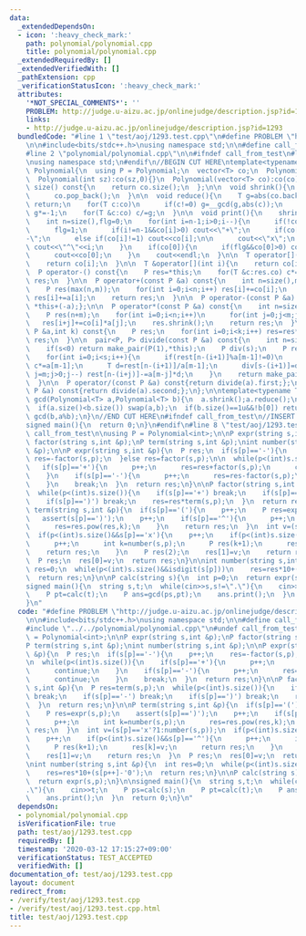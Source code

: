 ```yaml
---
data:
  _extendedDependsOn:
  - icon: ':heavy_check_mark:'
    path: polynomial/polynomial.cpp
    title: polynomial/polynomial.cpp
  _extendedRequiredBy: []
  _extendedVerifiedWith: []
  _pathExtension: cpp
  _verificationStatusIcon: ':heavy_check_mark:'
  attributes:
    '*NOT_SPECIAL_COMMENTS*': ''
    PROBLEM: http://judge.u-aizu.ac.jp/onlinejudge/description.jsp?id=1293
    links:
    - http://judge.u-aizu.ac.jp/onlinejudge/description.jsp?id=1293
  bundledCode: "#line 1 \"test/aoj/1293.test.cpp\"\n#define PROBLEM \"http://judge.u-aizu.ac.jp/onlinejudge/description.jsp?id=1293\"\
    \n\n#include<bits/stdc++.h>\nusing namespace std;\n\n#define call_from_test\n\
    #line 2 \"polynomial/polynomial.cpp\"\n\n#ifndef call_from_test\n#line 5 \"polynomial/polynomial.cpp\"\
    \nusing namespace std;\n#endif\n//BEGIN CUT HERE\ntemplate<typename T>\nstruct\
    \ Polynomial{\n  using P = Polynomial;\n  vector<T> co;\n  Polynomial():co(1,T(1)){}\n\
    \  Polynomial(int sz):co(sz,0){}\n  Polynomial(vector<T> co):co(co){}\n\n  size_t\
    \ size() const{\n    return co.size();\n  };\n\n  void shrink(){\n    while(co.size()>1u&&!co.back())\n\
    \      co.pop_back();\n  }\n\n  void reduce(){\n    T g=abs(co.back());\n    if(!g)\
    \ return;\n    for(T c:co)\n      if(c!=0) g=__gcd(g,abs(c));\n    if(co.back()<0)\
    \ g*=-1;\n    for(T &c:co) c/=g;\n  }\n\n  void print(){\n    shrink();\n    reduce();\n\
    \    int n=size(),flg=0;\n    for(int i=n-1;i>0;i--){\n      if(!co[i]) continue;\n\
    \      flg=1;\n      if(i!=n-1&&co[i]>0) cout<<\"+\";\n      if(co[i]==-1) cout<<\"\
    -\";\n      else if(co[i]!=1) cout<<co[i];\n\n      cout<<\"x\";\n      if(i!=1)\
    \ cout<<\"^\"<<i;\n    }\n    if(co[0]){\n      if(flg&&co[0]>0) cout<<\"+\";\n\
    \      cout<<co[0];\n    }\n    cout<<endl;\n  }\n\n  T operator[](int i) const{\n\
    \    return co[i];\n  }\n\n  T &operator[](int i){\n    return co[i];\n  }\n\n\
    \  P operator-() const{\n    P res=*this;\n    for(T &c:res.co) c*=-1;\n    return\
    \ res;\n  }\n\n  P operator+(const P &a) const{\n    int n=size(),m=a.size();\n\
    \    P res(max(n,m));\n    for(int i=0;i<n;i++) res[i]+=co[i];\n    for(int i=0;i<m;i++)\
    \ res[i]+=a[i];\n    return res;\n  }\n\n  P operator-(const P &a) const{return\
    \ *this+(-a);};\n\n  P operator*(const P &a) const{\n    int n=size(),m=a.size();\n\
    \    P res(n+m);\n    for(int i=0;i<n;i++)\n      for(int j=0;j<m;j++)\n     \
    \   res[i+j]+=co[i]*a[j];\n    res.shrink();\n    return res;\n  }\n\n  P pow(const\
    \ P &a,int k) const{\n    P res;\n    for(int i=0;i<k;i++) res=res*a;\n    return\
    \ res;\n  }\n\n  pair<P, P> divide(const P &a) const{\n    int n=size(),m=a.size(),s=n-m+1;\n\
    \    if(s<0) return make_pair(P(1),*this);\n    P div(s);\n    P rest=*this;\n\
    \    for(int i=0;i<s;i++){\n      if(rest[n-(i+1)]%a[m-1]!=0)\n        for(T &c:rest.co)\
    \ c*=a[m-1];\n      T d=rest[n-(i+1)]/a[m-1];\n      div[s-(i+1)]=d;\n      for(int\
    \ j=m;j>0;j--) rest[n-(i+j)]-=a[m-j]*d;\n    }\n    return make_pair(div,rest);\n\
    \  }\n\n  P operator/(const P &a) const{return divide(a).first;};\n  P operator%(const\
    \ P &a) const{return divide(a).second;};\n};\n\ntemplate<typename T>\nPolynomial<T>\
    \ gcd(Polynomial<T> a,Polynomial<T> b){\n  a.shrink();a.reduce();\n  b.shrink();b.reduce();\n\
    \  if(a.size()<b.size()) swap(a,b);\n  if(b.size()==1u&&!b[0]) return a;\n  return\
    \ gcd(b,a%b);\n}\n//END CUT HERE\n#ifndef call_from_test\n//INSERT ABOVE HERE\n\
    signed main(){\n  return 0;\n}\n#endif\n#line 8 \"test/aoj/1293.test.cpp\"\n#undef\
    \ call_from_test\n\nusing P = Polynomial<int>;\n\nP expr(string s,int &p);\nP\
    \ factor(string s,int &p);\nP term(string s,int &p);\nint number(string s,int\
    \ &p);\n\nP expr(string s,int &p){\n  P res;\n  if(s[p]=='-'){\n    p++;\n   \
    \ res=-factor(s,p);\n  }else res=factor(s,p);\n\n  while(p<(int)s.size()){\n \
    \   if(s[p]=='+'){\n      p++;\n      res=res+factor(s,p);\n      continue;\n\
    \    }\n    if(s[p]=='-'){\n      p++;\n      res=res-factor(s,p);\n      continue;\n\
    \    }\n    break;\n  }\n  return res;\n}\n\nP factor(string s,int &p){\n  P res=term(s,p);\n\
    \  while(p<(int)s.size()){\n    if(s[p]=='+') break;\n    if(s[p]=='-') break;\n\
    \    if(s[p]==')') break;\n    res=res*term(s,p);\n  }\n  return res;\n}\n\nP\
    \ term(string s,int &p){\n  if(s[p]=='('){\n    p++;\n    P res=expr(s,p);\n \
    \   assert(s[p]==')');\n    p++;\n    if(s[p]=='^'){\n      p++;\n      int k=number(s,p);\n\
    \      res=res.pow(res,k);\n    }\n    return res;\n  }\n  int v=(s[p]=='x'?1:number(s,p));\n\
    \  if(p<(int)s.size()&&s[p]=='x'){\n    p++;\n    if(p<(int)s.size()&&s[p]=='^'){\n\
    \      p++;\n      int k=number(s,p);\n      P res(k+1);\n      res[k]=v;\n  \
    \    return res;\n    }\n    P res(2);\n    res[1]=v;\n    return res;\n  }\n\
    \  P res;\n  res[0]=v;\n  return res;\n}\n\nint number(string s,int &p){\n  int\
    \ res=0;\n  while(p<(int)s.size()&&isdigit(s[p]))\n    res=res*10+(s[p++]-'0');\n\
    \  return res;\n}\n\nP calc(string s){\n  int p=0;\n  return expr(s,p);\n}\n\n\
    signed main(){\n  string s,t;\n  while(cin>>s,s!=\".\"){\n    cin>>t;\n    P ps=calc(s);\n\
    \    P pt=calc(t);\n    P ans=gcd(ps,pt);\n    ans.print();\n  }\n  return 0;\n\
    }\n"
  code: "#define PROBLEM \"http://judge.u-aizu.ac.jp/onlinejudge/description.jsp?id=1293\"\
    \n\n#include<bits/stdc++.h>\nusing namespace std;\n\n#define call_from_test\n\
    #include \"../../polynomial/polynomial.cpp\"\n#undef call_from_test\n\nusing P\
    \ = Polynomial<int>;\n\nP expr(string s,int &p);\nP factor(string s,int &p);\n\
    P term(string s,int &p);\nint number(string s,int &p);\n\nP expr(string s,int\
    \ &p){\n  P res;\n  if(s[p]=='-'){\n    p++;\n    res=-factor(s,p);\n  }else res=factor(s,p);\n\
    \n  while(p<(int)s.size()){\n    if(s[p]=='+'){\n      p++;\n      res=res+factor(s,p);\n\
    \      continue;\n    }\n    if(s[p]=='-'){\n      p++;\n      res=res-factor(s,p);\n\
    \      continue;\n    }\n    break;\n  }\n  return res;\n}\n\nP factor(string\
    \ s,int &p){\n  P res=term(s,p);\n  while(p<(int)s.size()){\n    if(s[p]=='+')\
    \ break;\n    if(s[p]=='-') break;\n    if(s[p]==')') break;\n    res=res*term(s,p);\n\
    \  }\n  return res;\n}\n\nP term(string s,int &p){\n  if(s[p]=='('){\n    p++;\n\
    \    P res=expr(s,p);\n    assert(s[p]==')');\n    p++;\n    if(s[p]=='^'){\n\
    \      p++;\n      int k=number(s,p);\n      res=res.pow(res,k);\n    }\n    return\
    \ res;\n  }\n  int v=(s[p]=='x'?1:number(s,p));\n  if(p<(int)s.size()&&s[p]=='x'){\n\
    \    p++;\n    if(p<(int)s.size()&&s[p]=='^'){\n      p++;\n      int k=number(s,p);\n\
    \      P res(k+1);\n      res[k]=v;\n      return res;\n    }\n    P res(2);\n\
    \    res[1]=v;\n    return res;\n  }\n  P res;\n  res[0]=v;\n  return res;\n}\n\
    \nint number(string s,int &p){\n  int res=0;\n  while(p<(int)s.size()&&isdigit(s[p]))\n\
    \    res=res*10+(s[p++]-'0');\n  return res;\n}\n\nP calc(string s){\n  int p=0;\n\
    \  return expr(s,p);\n}\n\nsigned main(){\n  string s,t;\n  while(cin>>s,s!=\"\
    .\"){\n    cin>>t;\n    P ps=calc(s);\n    P pt=calc(t);\n    P ans=gcd(ps,pt);\n\
    \    ans.print();\n  }\n  return 0;\n}\n"
  dependsOn:
  - polynomial/polynomial.cpp
  isVerificationFile: true
  path: test/aoj/1293.test.cpp
  requiredBy: []
  timestamp: '2020-03-12 17:15:27+09:00'
  verificationStatus: TEST_ACCEPTED
  verifiedWith: []
documentation_of: test/aoj/1293.test.cpp
layout: document
redirect_from:
- /verify/test/aoj/1293.test.cpp
- /verify/test/aoj/1293.test.cpp.html
title: test/aoj/1293.test.cpp
---
```

